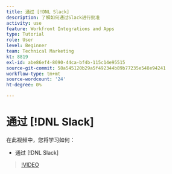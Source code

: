 ```yaml
---
title: 通过 [!DNL Slack]
description: 了解如何通过Slack进行批准
activity: use
feature: Workfront Integrations and Apps
type: Tutorial
role: User
level: Beginner
team: Technical Marketing
kt: 8819
exl-id: abe86ef4-8090-44ca-bf4b-115c14e95515
source-git-commit: 58a545120b29a5f492344b89b77235e548e94241
workflow-type: tm+mt
source-wordcount: '24'
ht-degree: 0%

---
```


# 通过 [!DNL Slack]

在此视频中，您将学习如何：

* 通过 [!DNL Slack]

>[!VIDEO](https://video.tv.adobe.com/v/335119/?quality=12)
